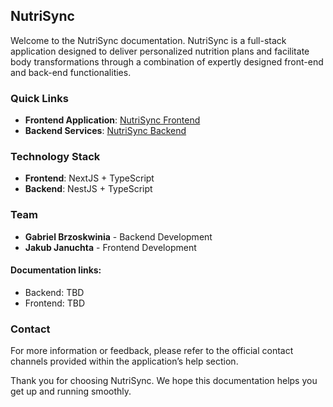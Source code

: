 ## NutriSync

Welcome to the NutriSync documentation.
NutriSync is a full-stack application designed to deliver personalized nutrition plans and facilitate body transformations through a combination of expertly designed front-end and back-end functionalities.

### Quick Links
- **Frontend Application**: [NutriSync Frontend](https://nutrisync-wsei.vercel.app)
- **Backend Services**: [NutriSync Backend](https://nutrisync-backend.vercel.app)

### Technology Stack
- **Frontend**: NextJS + TypeScript
- **Backend**: NestJS + TypeScript

### Team
- **Gabriel Brzoskwinia** - Backend Development
- **Jakub Januchta** - Frontend Development

#### Documentation links:
- Backend: TBD
- Frontend: TBD

### Contact
For more information or feedback, please refer to the official contact channels provided within the application’s help section.

Thank you for choosing NutriSync. We hope this documentation helps you get up and running smoothly.

